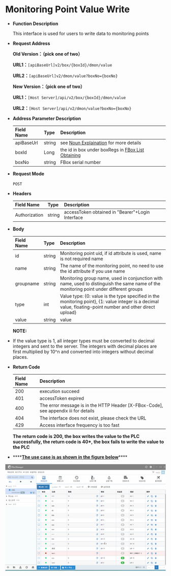 # Monitoring Point Value Write

* **Function Description**

   This interface is used for users to write data to monitoring points

* **Request Address**

   **Old Version：（pick one of two）**

   **URL1：**`[apiBaseUrl]v2/box/{boxId}/dmon/value`

   **URL2：**`[apiBaseUrl]v2/dmon/value?boxNo={boxNo}`

   **New Version：（pick one of two）**

   **URL1：**`[Host Server]/api/v2/box/{boxId}/dmon/value`

   **URL2：**`[Host Server]/api/v2/dmon/value?boxNo={boxNo}`

* **Address Parameter Description**

  | Field Name | Type | Description |
  | :--- | :--- | :--- |
  | apiBaseUrl | string | see [Noun Explaination](https://app.gitbook.com/@upsilonauto/s/sdk-interface-and-http-interface/~/drafts/-Mj8wlgyy_R51z8IfQDt/http-document-1/login-interface/noun-explain-or-fbox-document) for more details |
  | boxId | Long | the id in box under boxRegs in [FBox List Obtaining](https://app.gitbook.com/@upsilonauto/s/sdk-interface-and-http-interface/~/drafts/-Mj9gNHJSzXO8L7zJd-l/http-document-1/untitled/untitled-4) |
  | boxNo | string | FBox serial number |

* **Request Mode**

   `POST`

* **Headers**

  | Field Name | Type | Description |
  | :--- | :--- | :--- |
  | Authorization | string | accessToken obtained in "Bearer"+Login Interface |

* **Body**

  | Field Name | Type | Description |
  | :--- | :--- | :--- |
  | id | string | Monitoring point uid, if id attribute is used, name is not required name |
  | name | string | The name of the monitoring point, no need to use the id attribute if you use name |
  | groupname | string | Monitoring group name, used in conjunction with name, used to distinguish the same name of the monitoring point under different groups |
  | type | int | Value type: {0: value is the type specified in the monitoring point}, {1: value integer is a decimal value, floating-point number and other direct upload} |
  | value | string | value |

  **NOTE:**

* If the value type is 1, all integer types must be converted to decimal integers and sent to the server. The integers with decimal places are first multiplied by 10^n and converted into integers without decimal places.
* **Return Code**

  | Field Name | Description |
  | :--- | :--- |
  | 200 | execution succeed |
  | 401 | accessToken expired |
  | 400 | The error message is in the HTTP Header \[X-FBox-Code\], see appendix iii for details |
  | 404 | The interface does not exist, please check the URL |
  | 429 | Access interface frequency is too fast |

  **The return code is 200, the box writes the value to the PLC successfully, the return code is 40\*, the box fails to write the value to the PLC**

* \*\*\*\*[**The use case is as shown in the figure below**](https://docs.flexem.net/fbox/zh-cn/tutorials/Images/ApiDocs/writeValue.gif)\*\*\*\*

![](../../../../.gitbook/assets/image%20%2851%29.png)

